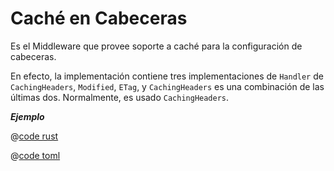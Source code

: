 # Caché en Cabeceras

Es el  Middleware que provee soporte a caché para la configuración de cabeceras.

En efecto, la implementación contiene tres implementaciones de `Handler` de `CachingHeaders`, `Modified`, `ETag`, y `CachingHeaders` es una combinación de las últimas dos. Normalmente, es usado `CachingHeaders`.

_**Ejemplo**_

<CodeGroup>
  <CodeGroupItem title="main.rs" active>

@[code rust](../../../../codes/caching-headers/src/main.rs)

  </CodeGroupItem>
  <CodeGroupItem title="Cargo.toml">

@[code toml](../../../../codes/caching-headers/Cargo.toml)

  </CodeGroupItem>
</CodeGroup>
